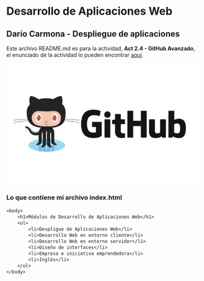 # Desarrollo de Aplicaciones Web

## Darío Carmona - Despliegue de aplicaciones

Este archivo README.md es para la actividad, **Act 2.4 - GitHub Avanzado**, el enunciado de la actividad lo pueden encontrar [aquí](https://docs.google.com/document/d/1gNmgWarlIefgWEvlSMmb5RmJJg0RF3Aa/edit).

![GitHub](github.jpg)

### Lo que contiene mi archivo index.html
```
<body>
    <h1>Módulos de Desarrollo de Aplicaciones Web</h1>
    <ul>
        <li>Despligue de Aplicaciones Web</li>
        <li>Desarrollo Web en entorno cliente</li>
        <li>Desarrollo Web en entorno servidor</li>
        <li>Diseño de interfaces</li>
        <li>Empresa e iniciativa emprendedora</li>
        <li>Inglés</li>
    </ul>
</body>
```
